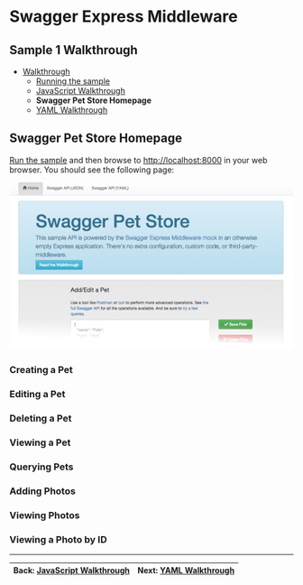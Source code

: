 Swagger Express Middleware
============================


Sample 1 Walkthrough
--------------------------
* [Walkthrough](walkthrough1.md)
    + [Running the sample](walkthrough1.md#running-the-sample)
    + [JavaScript Walkthrough](javascript.md)
    + __Swagger Pet Store Homepage__
    + [YAML Walkthrough](yaml.md)


Swagger Pet Store Homepage
--------------------------
[Run the sample](walkthrough1.md#running-the-sample) and then browse to [http://localhost:8000](http://localhost:8000) in your web browser.  You should see the following page:

![Screenshot](../img/samples.png)

### Creating a Pet

### Editing a Pet

### Deleting a Pet

### Viewing a Pet

### Querying Pets

### Adding Photos

### Viewing Photos

### Viewing a Photo by ID



-------------------------------------------------------------------------------------------------
| Back: [JavaScript Walkthrough](javascript.md) | Next: [YAML Walkthrough](yaml.md)             |
|:----------------------------------------------|----------------------------------------------:|
